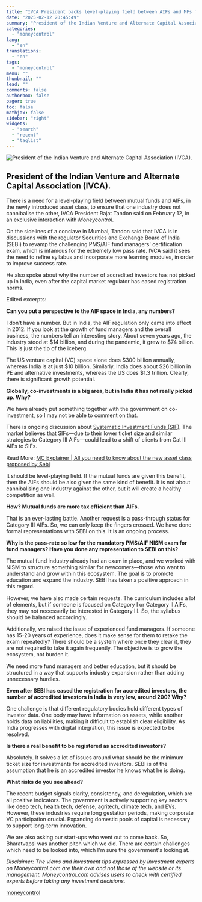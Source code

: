 ```yaml
---
title: "IVCA President backs level-playing field between AIFs and MFs for new asset class"
date: "2025-02-12 20:45:49"
summary: "President of the Indian Venture and Alternate Capital Association (IVCA). There is a need for a level-playing field between mutual funds and AIFs, in the newly introduced asset class, to ensure that one industry does not cannibalise the other, IVCA President Rajat Tandon said on February 12, in an exclusive..."
categories:
  - "moneycontrol"
lang:
  - "en"
translations:
  - "en"
tags:
  - "moneycontrol"
menu: ""
thumbnail: ""
lead: ""
comments: false
authorbox: false
pager: true
toc: false
mathjax: false
sidebar: "right"
widgets:
  - "search"
  - "recent"
  - "taglist"
---
```


![President of the Indian Venture and Alternate Capital Association (IVCA).](//stat1.moneycontrol.com/mcnews//images/grey_bg.gif "President of the Indian Venture and Alternate Capital Association (IVCA).")

President of the Indian Venture and Alternate Capital Association (IVCA).
-------------------------------------------------------------------------

 

There is a need for a level-playing field between mutual funds and AIFs, in the newly introduced asset class, to ensure that one industry does not cannibalise the other, IVCA President Rajat Tandon said on February 12, in an exclusive interaction with *Moneycontrol*.

On the sidelines of a conclave in Mumbai, Tandon said that IVCA is in discussions with the regulator Securities and Exchange Board of India (SEBI) to revamp the challenging PMS/AIF fund managers' certification exam, which is infamous for the extremely low pass rate. IVCA said it sees the need to refine syllabus and incorporate more learning modules, in order to improve success rate.

He also spoke about why the number of accredited investors has not picked up in India, even after the capital market regulator has eased registration norms.

Edited excerpts:

**Can you put a perspective to the AIF space in India, any numbers?**

I don’t have a number. But in India, the AIF regulation only came into effect in 2012. If you look at the growth of fund managers and the overall business, the numbers tell an interesting story. About seven years ago, the industry stood at $14 billion, and during the pandemic, it grew to $74 billion. This is just the tip of the iceberg.

The US venture capital (VC) space alone does $300 billion annually, whereas India is at just $10 billion. Similarly, India does about $26 billion in PE and alternative investments, whereas the US does $1.3 trillion. Clearly, there is significant growth potential.

**Globally, co-investments is a big area, but in India it has not really picked up. Why?**

We have already put something together with the government on co-investment, so I may not be able to comment on that.

There is ongoing discussion about [Systematic Investment Funds (SIF)](https://www.moneycontrol.com/news/business/sebi-proposes-new-asset-class-placed-between-mfs-and-pms-for-higher-risk-taking-12770591.html). The market believes that SIFs—due to their lower ticket size and similar strategies to Category III AIFs—could lead to a shift of clients from Cat III AIFs to SIFs.

Read More: [MC Explainer | All you need to know about the new asset class proposed by Sebi](https://www.moneycontrol.com/news/business/markets/explainer-sebi-new-asset-class-mutual-fund-pms-12770894.html)

It should be level-playing field. If the mutual funds are given this benefit, then the AIFs should be also given the same kind of benefit. It is not about cannibalising one industry against the other, but it will create a healthy competition as well.

**How? Mutual funds are more tax efficient than AIFs.**

That is an ever-lasting battle. Another request is a pass-through status for Category III AIFs. So, we can only keep the fingers crossed. We have done formal representations with SEBI on this. It is an ongoing process.

**Why is the pass-rate so low for the mandatory PMS/AIF NISM exam for fund managers? Have you done any representation to SEBI on this?**

The mutual fund industry already had an exam in place, and we worked with NISM to structure something similar for newcomers—those who want to understand and grow within this ecosystem. The goal is to promote education and expand the industry. SEBI has taken a positive approach in this regard.

However, we have also made certain requests. The curriculum includes a lot of elements, but if someone is focused on Category I or Category II AIFs, they may not necessarily be interested in Category III. So, the syllabus should be balanced accordingly.

Additionally, we raised the issue of experienced fund managers. If someone has 15-20 years of experience, does it make sense for them to retake the exam repeatedly? There should be a system where once they clear it, they are not required to take it again frequently. The objective is to grow the ecosystem, not burden it.

We need more fund managers and better education, but it should be structured in a way that supports industry expansion rather than adding unnecessary hurdles.

**Even after SEBI has eased the registration for accredited investors, the number of accredited investors in India is very low, around 200? Why?**

One challenge is that different regulatory bodies hold different types of investor data. One body may have information on assets, while another holds data on liabilities, making it difficult to establish clear eligibility. As India progresses with digital integration, this issue is expected to be resolved.

**Is there a real benefit to be registered as accredited investors?**

Absolutely. It solves a lot of issues around what should be the minimum ticket size for investments for accredited investors. SEBI is of the assumption that he is an accredited investor he knows what he is doing.

**What risks do you see ahead?**

The recent budget signals clarity, consistency, and deregulation, which are all positive indicators. The government is actively supporting key sectors like deep tech, health tech, defense, agritech, climate tech, and EVs. However, these industries require long gestation periods, making corporate VC participation crucial. Expanding domestic pools of capital is necessary to support long-term innovation.

We are also asking our start-ups who went out to come back. So, Bharatvapsi was another pitch which we did. There are certain challenges which need to be looked into, which I'm sure the government's looking at.

*Disclaimer: The views and investment tips expressed by investment experts on Moneycontrol.com are their own and not those of the website or its management. Moneycontrol.com advises users to check with certified experts before taking any investment decisions.*

[moneycontrol](https://www.moneycontrol.com/news/business/markets/ivca-president-backs-level-playing-field-between-aifs-and-mfs-for-new-asset-class-12938653.html)
